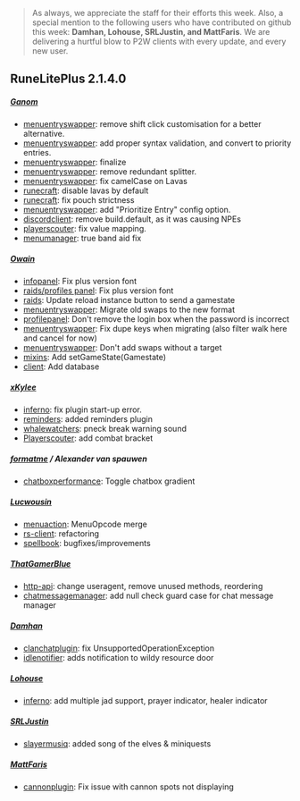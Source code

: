 > As always, we appreciate the staff for their efforts this week. Also, a special mention to the following users who have contributed on github this week:
>**Damhan, Lohouse, SRLJustin, and MattFaris**.
> We are delivering a hurtful blow to P2W clients with every update, and every new user.
>
## RuneLitePlus 2.1.4.0

##### [Ganom](https://github.com/Ganom)
* [menuentryswapper](https://github.com/runelite-extended/runelite/pull/1391/commits/d050a6eceea598ad41abb6c6d68bd186c6e5871c): remove shift click customisation for a better alternative.
* [menuentryswapper](https://github.com/runelite-extended/runelite/pull/1391/commits/f42abad096602bc3dc83cc28295ca9f10edc28c7): add proper syntax validation, and convert to priority entries.
* [menuentryswapper](https://github.com/runelite-extended/runelite/pull/1391/commits/136d849ca01f5a9a34ad92f49087443e3332bf80): finalize
* [menuentryswapper](https://github.com/runelite-extended/runelite/pull/1391/commits/73fd6d0794f07d77c7f9826eaeea5cdeb77e29cd): remove redundant splitter.
* [menuentryswapper](https://github.com/runelite-extended/runelite/pull/1391/commits/f40db024bc22787f43a86108816a0082d01ba8bd): fix camelCase on Lavas
* [runecraft](https://github.com/runelite-extended/runelite/pull/1391/commits/556ba10fb30ec03591da8815901f86cd8c59ed66): disable lavas by default
* [runecraft](https://github.com/runelite-extended/runelite/commit/904943440f90704607d222ca447f6666fa6b9446): fix pouch strictness
* [menuentryswapper](https://github.com/runelite-extended/runelite/commit/5cfd968676f6e621105172487422115b39c6e7cb): add "Prioritize Entry" config option.
* [discordclient](https://github.com/runelite-extended/runelite/commit/aa4b505fe291909646d70ce413ac4a6f84bf0fa8): remove build.default, as it was causing NPEs
* [playerscouter](https://github.com/runelite-extended/runelite/commit/6e5bebe734acf1735f2bca39ef020b19c383c020): fix value mapping.
* [menumanager](https://github.com/runelite-extended/runelite/commit/8abdd56f9e367ee84f74ceab2db54a65b1f3d2f6): true band aid fix

##### [Owain](https://github.com/Owain94)
* [infopanel](https://github.com/runelite-extended/runelite/commit/23710f3f4a8e558f315525d9c555b374d2456dd0): Fix plus version font
* [raids/profiles panel](https://github.com/runelite-extended/runelite/commit/882091e1423a57bf54e387ca94c0be7ab7829ff4): Fix plus version font
* [raids](https://github.com/runelite-extended/runelite/commit/a868adfc6c9d9e5b2f494da5d8bc74afa1b6820c): Update reload instance button to send a gamestate
* [menuentryswapper](https://github.com/runelite-extended/runelite/pull/1391/commits/878d1acf0a5ff2bfee762a4cc2d80a5d5e02346f): Migrate old swaps to the new format
* [profilepanel](https://github.com/runelite-extended/runelite/commit/f3916c8cb2436f0afc9b869f27702f78e8e7b7a4): Don't remove the login box when the password is incorrect
* [menuentryswapper](https://github.com/runelite-extended/runelite/commit/1c5bd185cd6922913df2faf563c4662365197ea9): Fix dupe keys when migrating (also filter walk here and cancel for now)
* [menuentryswapper](https://github.com/runelite-extended/runelite/commit/083c0f45423127ca1ed74d01c2811a89408cde84): Don't add swaps without a target
* [mixins](https://github.com/runelite-extended/runelite/commit/2d80de239d03528100729092623131ac5ed8804b): Add setGameState(Gamestate)
* [client](https://github.com/runelite-extended/runelite/commit/0a20ef601d37fb8725bfb1180f87136e40acca25): Add database

##### [xKylee](https://github.com/xKylee)
* [inferno](https://github.com/runelite-extended/runelite/commit/6bff3e38f8e607a783566a54395faef5274a78c4): fix plugin start-up error.
* [reminders](https://github.com/runelite-extended/runelite/commit/e803fad01461d1b96ecd364717d4b2c8fe0d600b): added reminders plugin
* [whalewatchers](https://github.com/runelite-extended/runelite/commit/e31333eb469dd0a25423910683d5ecb8168cbe85): pneck break warning sound
* [Playerscouter](https://github.com/runelite-extended/runelite/commit/4b4af0fa2b3d56355ca854893ba150191c85df56): add combat bracket

##### [formatme](https://github.com/f0rmatme) / Alexander van spauwen
* [chatboxperformance](https://github.com/runelite-extended/runelite/pull/1396/commits/d36de1353fee0e7776d204ff97be2777c1ddf1c4): Toggle chatbox gradient

##### [Lucwousin](https://github.com/Lucwousin)
* [menuaction](https://github.com/runelite-extended/runelite/pull/1344/commits/091467145c435e3050f0437408daee1834ad5385): MenuOpcode merge
* [rs-client](https://github.com/runelite-extended/runelite/pull/1344/commits/7ad497fc9aeb01ab5e859f1b2b0b86a50ef9714f): refactoring
* [spellbook](https://github.com/runelite-extended/runelite/commit/b57a682ce7ba769f22be1062f93f2beb59eec091): bugfixes/improvements

##### [ThatGamerBlue](https://github.com/ThatGamerBlue)
* [http-api](https://github.com/runelite-extended/runelite/commit/a27b355fdd5dfc6541c7dc8a9540cf7dbbadfe69): change useragent, remove unused methods, reordering
* [chatmessagemanager](https://github.com/runelite-extended/runelite/commit/345f01645ac3e5a2c7d58a1ba362f2e26f23a9ef): add null check guard case for chat message manager

##### [Damhan](https://github.com/Damhan)
* [clanchatplugin](https://github.com/runelite-extended/runelite/commit/491c8b12fb03b089a944ed0fe4a54b56ad283153): fix UnsupportedOperationException
* [idlenotifier](https://github.com/runelite-extended/runelite/commit/6280bcbba3d7d77bf3f2f0b8c56e273ba0417f10): adds notification to wildy resource door

##### [Lohouse](https://github.com/Lohouse)
* [inferno](https://github.com/runelite-extended/runelite/commit/3946471568ac3b4adcbb028146357f542621b8c6): add multiple jad support, prayer indicator, healer indicator

##### [SRLJustin](https://github.com/SRLJustin)
* [slayermusiq](https://github.com/runelite-extended/runelite/commit/5745216fc8a24c9124892438f281507f55016fd4): added song of the elves & miniquests

##### [MattFaris](https://github.com/MattFaris)
* [cannonplugin](https://github.com/runelite-extended/runelite/commit/385c56512aba5fee3f95bb6b0ba851de5080d353): Fix issue with cannon spots not displaying

